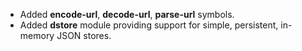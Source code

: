 * Added **encode-url**, **decode-url**, **parse-url** symbols.
* Added **dstore**  module providing support for simple, persistent, in-memory JSON stores.
